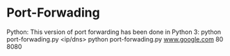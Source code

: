 Port-Forwading
==============


Python:
This version of port forwarding has been done in Python 3:
python port-forwading.py <ip/dns> <port> <listen port>
python port-forwading.py www.google.com 80 8080